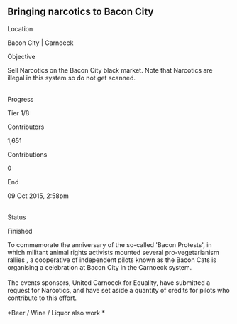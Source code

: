 ## Bringing narcotics to Bacon City

Location

Bacon City \| Carnoeck

Objective

Sell Narcotics on the Bacon City black market. Note that Narcotics are
illegal in this system so do not get scanned.

\
Progress

Tier 1/8

Contributors

1,651

Contributions

0

End

09 Oct 2015, 2:58pm

\
Status

Finished

To commemorate the anniversary of the so-called \'Bacon Protests\', in
which militant animal rights activists mounted several pro-vegetarianism
rallies , a cooperative of independent pilots known as the Bacon Cats is
organising a celebration at Bacon City in the Carnoeck system.\
\
The events sponsors, United Carnoeck for Equality, have submitted a
request for Narcotics, and have set aside a quantity of credits for
pilots who contribute to this effort.\
\
\*Beer / Wine / Liquor also work \*
